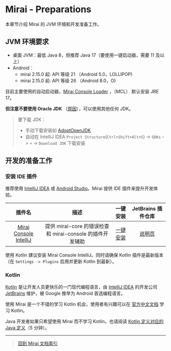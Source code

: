 # Mirai - Preparations

本章节介绍 Mirai 的 JVM 环境和开发准备工作。

## JVM 环境要求

- 桌面 JVM：最低 Java 8，但推荐 Java 17（要使用一键启动器，需要 11 及以上）
- Android：
    - mirai 2.15.0 起: API 等级 21 （Android 5.0，LOLLIPOP)
    - mirai 2.15.0 前: API 等级 26 （Android 8.0，O)

目前主要使用的自动启动器，[Mirai Console Loader](https://github.com/iTXTech/mirai-console-loader)
，（MCL） 默认安装 JRE 17。

**但注意不要使用 Oracle JDK**
（[原因](https://github.com/mamoe/mirai/discussions/779)），可以使用其他任何 JDK。

> 要下载 JDK：
> - 手动下载安装如 [AdoptOpenJDK](https://adoptopenjdk.net/)
> - 自动在 IntelliJ IDEA `Project Structure`(`Ctrl+Shift+Alt+S`) -> `SDKs` -> `+` -> `Download JDK` 下载安装

## 开发的准备工作

### 安装 IDE 插件

[Mirai Console IntelliJ]: /mirai-console/tools/intellij-plugin

[Mirai Console IntelliJ-JB]: https://plugins.jetbrains.com/plugin/15094-mirai-console

[Mirai Console IntelliJ-OK]: https://plugins.jetbrains.com/embeddable/install/15094

<!--[Kotlin Jvm Blocking Bridge]: https://github.com/mamoe/kotlin-jvm-blocking-bridge-->
<!--[Kotlin Jvm Blocking Bridge-JB]: https://plugins.jetbrains.com/plugin/14816-kotlin-jvm-blocking-bridge-->
<!--[Kotlin Jvm Blocking Bridge-OK]: https://plugins.jetbrains.com/embeddable/install/14816-->

推荐使用 [IntelliJ IDEA](https://www.jetbrains.com/idea/)
或 [Android Studio](https://developer.android.com/studio)。Mirai 提供 IDE
插件来提升开发体验。

|           插件名            |                     描述                     |               一键安装                |          JetBrains 插件仓库          |
|:------------------------:|:------------------------------------------:|:---------------------------------:|:--------------------------------:|
| [Mirai Console IntelliJ] | 提供 mirai-core 的错误检查和 mirai-console 的插件开发辅助 | [一键安装][Mirai Console IntelliJ-OK] | [说明页][Mirai Console IntelliJ-JB] |

<!--| [Kotlin Jvm Blocking Bridge] |         帮助 Java 用户调用 Kotlin suspend 函数         | [Kotlin Jvm Blocking Bridge-OK] | [Kotlin Jvm Blocking Bridge-JB] |-->

使用 Kotlin 建议安装 Mirai Console IntelliJ。同时请确保 Kotlin 插件是最新版本（在 `Settings -> Plugins` 启用并更新 Kotlin 到最新）。

### Kotlin

[Kotlin](https://kotl.in) 是让开发人员更快乐的一门现代编程语言，由 [IntelliJ IDEA](https://www.jetbrains.com/idea/) 的开发公司 [JetBrains](https://www.jetbrains.com/) 维护，被 Google 推举为 Android 首选编程语言。

使用 Mirai 是一个不错的学习 Kotlin 机会，使用者有兴趣可以在 [官方中文文档](https://www.kotlincn.net/docs/reference/) 学习 Kotlin。

Java 开发者如果只希望使用 Mirai 而不学习 Kotlin，也请阅读 [Kotlin 定义对应的 Java 定义](KotlinAndJava.md)（5 分钟）。


----

> [回到 Mirai 文档索引](README.md#jvm-平台-mirai-开发)
